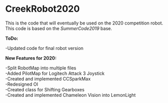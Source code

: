 # CreekRobot2020
  
This is the code that will eventually be used on the 2020 competition robot.  
This code is based on the *SummerCode2019* base.  

**ToDo:**  
  
-Updated code for final robot version  
  
**New Features for 2020:**  
  
-Split RobotMap into multiple files  
-Added PilotMap for Logitech Attack 3 Joystick  
-Created and implemented CCSparkMax  
-Redesigned OI  
-Created class for Shifting Gearboxes  
-Created and implemented Chameleon Vision into LemonLight  